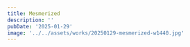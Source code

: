 ```yaml
---
title: Mesmerized
description: ''
pubDate: '2025-01-29'
image: '../../assets/works/20250129-mesmerized-w1440.jpg'
---
```

